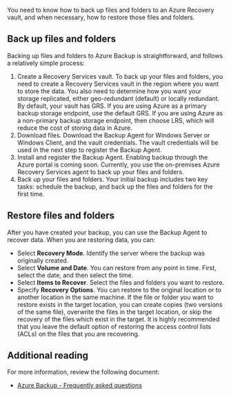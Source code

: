 You need to know how to back up files and folders to an Azure Recovery vault, and when necessary, how to restore those files and folders.

## Back up files and folders

Backing up files and folders to Azure Backup is straightforward, and follows a relatively simple process:

1. Create a Recovery Services vault. To back up your files and folders, you need to create a Recovery Services vault in the region where you want to store the data. You also need to determine how you want your storage replicated, either geo-redundant (default) or locally redundant. By default, your vault has GRS. If you are using Azure as a primary backup storage endpoint, use the default GRS. If you are using Azure as a non-primary backup storage endpoint, then choose LRS, which will reduce the cost of storing data in Azure.
2. Download files. Download the Backup Agent for Windows Server or Windows Client, and the vault credentials. The vault credentials will be used in the next step to register the Backup Agent.
3. Install and register the Backup Agent. Enabling backup through the Azure portal is coming soon. Currently, you use the on-premises Azure Recovery Services agent to back up your files and folders.
4. Back up your files and folders. Your initial backup includes two key tasks: schedule the backup, and back up the files and folders for the first time.

## Restore files and folders

After you have created your backup, you can use the Backup Agent to recover data. When you are restoring data, you can:

- Select **Recovery Mode**. Identify the server where the backup was originally created.
- Select **Volume and Date**. You can restore from any point in time. First, select the date, and then select the time.
- Select **Items to Recover**. Select the files and folders you want to restore.
- Specify **Recovery Options**. You can restore to the original location or to another location in the same machine. If the file or folder you want to restore exists in the target location, you can create copies (two versions of the same file), overwrite the files in the target location, or skip the recovery of the files which exist in the target. It is highly recommended that you leave the default option of restoring the access control lists (ACLs) on the files that you are recovering.

## Additional reading

For more information, review the following document:

- [Azure Backup - Frequently asked questions](https://aka.ms/backup-azure-backup-faq?azure-portal=true)

